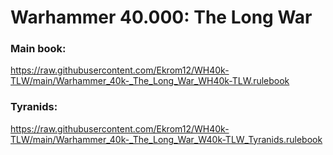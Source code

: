 # Warhammer 40.000: The Long War

### Main book:
https://raw.githubusercontent.com/Ekrom12/WH40k-TLW/main/Warhammer_40k-_The_Long_War_WH40k-TLW.rulebook

### Tyranids:
https://raw.githubusercontent.com/Ekrom12/WH40k-TLW/main/Warhammer_40k-_The_Long_War_W40k-TLW_Tyranids.rulebook
